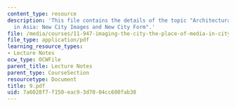 ```yaml
---
content_type: resource
description: 'This file contains the details of the topic "Architectural Mega-Projects
  in Asia: New City Images and New City Form".'
file: /media/courses/11-947-imaging-the-city-the-place-of-media-in-city-design-and-development-fall-1998/7a6028f7f150eac93d7004cc600fab38_9.pdf
file_type: application/pdf
learning_resource_types:
- Lecture Notes
ocw_type: OCWFile
parent_title: Lecture Notes
parent_type: CourseSection
resourcetype: Document
title: 9.pdf
uid: 7a6028f7-f150-eac9-3d70-04cc600fab38
---
```

